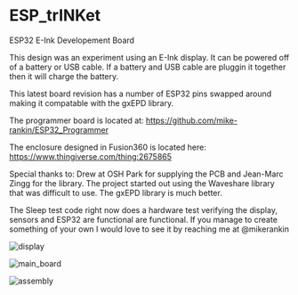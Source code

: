 # ESP_trINKet
ESP32 E-Ink Developement Board

This design was an experiment using an E-Ink display. It can be powered off of a battery or USB cable. If a battery and USB cable are pluggin it together then it will charge the battery.

This latest board revision has a number of ESP32 pins swapped around making it compatable with the gxEPD library.

The programmer board is located at: https://github.com/mike-rankin/ESP32_Programmer

The enclosure designed in Fusion360 is located here: https://www.thingiverse.com/thing:2675865

Special thanks to:
Drew at OSH Park for supplying the PCB and Jean-Marc Zingg for the library. The project started out using the Waveshare library that was difficult to use. The gxEPD library is much better.

The Sleep test code right now does a hardware test verifying the display, sensors and ESP32 are functional are functional. If you manage to create something of your own I would love to see it by reaching me at @mikerankin

![display](https://user-images.githubusercontent.com/4991664/36948052-16d03688-1fab-11e8-93f0-e2dc1c604ed6.JPG)

![main_board](https://user-images.githubusercontent.com/4991664/36948049-0d6fdff8-1fab-11e8-8cd1-6c3505e60878.JPG)

![assembly](https://user-images.githubusercontent.com/4991664/36948044-f493323c-1faa-11e8-8492-41deb572bb8b.JPG)
